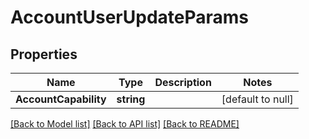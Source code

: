 # AccountUserUpdateParams

## Properties
Name | Type | Description | Notes
------------ | ------------- | ------------- | -------------
**AccountCapability** | **string** |  | [default to null]

[[Back to Model list]](../README.md#documentation-for-models) [[Back to API list]](../README.md#documentation-for-api-endpoints) [[Back to README]](../README.md)


